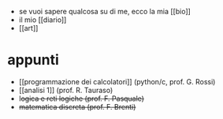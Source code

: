 - se vuoi sapere qualcosa su di me, ecco la mia [[bio]]
- il mio [[diario]]
- [[art]]
# appunti
- [[programmazione dei calcolatori]] (python/c, prof. G. Rossi)
- [[analisi 1]] (prof. R. Tauraso)
- l~~ogica e reti logiche  (prof. F. Pasquale)~~
- ~~matematica discreta (prof. F. Brenti)~~ 